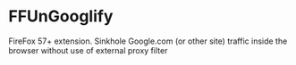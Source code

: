 # FFUnGooglify
FireFox 57+ extension.
Sinkhole Google.com (or other site) traffic inside the browser without use of external proxy filter
